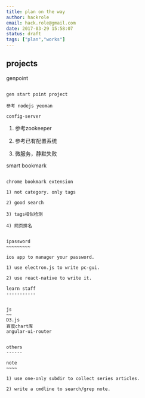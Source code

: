 ```yaml
---
title: plan on the way
author: hackrole
email: hack.role@gmail.com
date: 2017-03-29 15:58:07
status: draft
tags: ["plan","works"]
---
```




projects
--------

genpoint
~~~~~~~~

gen start point project

参考 nodejs yeoman

config-server
~~~~~~~~~~~~~

1) 参考zookeeper

2) 参考已有配置系统


3) 微服务，静默失败

smart bookmark
~~~~~~~~~~~~~~

chrome bookmark extension

1) not category. only tags

2) good search

3) tags相似检测

4) 网页排名


ipassword
~~~~~~~~~

ios app to manager your password.

1) use electron.js to write pc-gui.

2) use react-native to write it.

learn staff
-----------


js
~~
D3.js
百度chart库
angular-ui-router


others
------

note
~~~~

1) use one-only subdir to collect series articles.

2) write a cmdline to search/grep note.
